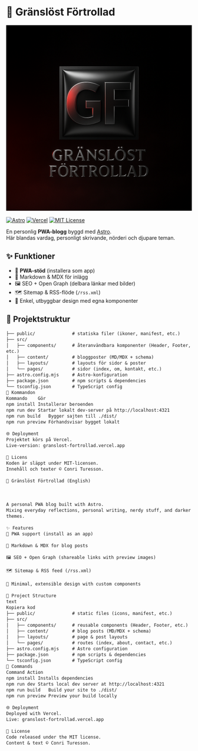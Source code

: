 # 🌙 Gränslöst Förtrollad 

<p align="center">
  <img src="public/og-banner.png" alt="Gränslöst Förtrollad – En PWA-blogg" width="800">
</p>


[![Astro](https://img.shields.io/badge/Astro-FF5D01?logo=astro&logoColor=white)](https://astro.build)
[![Vercel](https://img.shields.io/badge/Deployed%20on-Vercel-black?logo=vercel)](https://vercel.com)
[![MIT License](https://img.shields.io/badge/License-MIT-green.svg)](src/pages/licens.mdx)


En personlig **PWA-blogg** byggd med [Astro](https://astro.build).  
Här blandas vardag, personligt skrivande, nörderi och djupare teman.  

## ✨ Funktioner

- 📱 **PWA-stöd** (installera som app)  
- 📝 Markdown & MDX för inlägg  
- 🖼 SEO + Open Graph (delbara länkar med bilder)  
- 🗺 Sitemap & RSS-flöde (`/rss.xml`)  
- 🎨 Enkel, utbyggbar design med egna komponenter  

## 🚀 Projektstruktur

```text
├── public/              # statiska filer (ikoner, manifest, etc.)
├── src/
│   ├── components/      # återanvändbara komponenter (Header, Footer, etc.)
│   ├── content/         # bloggposter (MD/MDX + schema)
│   ├── layouts/         # layouts för sidor & poster
│   └── pages/           # sidor (index, om, kontakt, etc.)
├── astro.config.mjs     # Astro-konfiguration
├── package.json         # npm scripts & dependencies
└── tsconfig.json        # TypeScript config
🧞 Kommandon
Kommando	Gör
npm install	Installerar beroenden
npm run dev	Startar lokalt dev-server på http://localhost:4321
npm run build	Bygger sajten till ./dist/
npm run preview	Förhandsvisar bygget lokalt

🌐 Deployment
Projektet körs på Vercel.
Live-version: granslost-fortrollad.vercel.app

📜 Licens
Koden är släppt under MIT-licensen.
Innehåll och texter © Conri Turesson.

🌙 Gränslöst Förtrollad (English)



A personal PWA blog built with Astro.
Mixing everyday reflections, personal writing, nerdy stuff, and darker themes.

✨ Features
📱 PWA support (install as an app)

📝 Markdown & MDX for blog posts

🖼 SEO + Open Graph (shareable links with preview images)

🗺 Sitemap & RSS feed (/rss.xml)

🎨 Minimal, extensible design with custom components

🚀 Project Structure
text
Kopiera kod
├── public/              # static files (icons, manifest, etc.)
├── src/
│   ├── components/      # reusable components (Header, Footer, etc.)
│   ├── content/         # blog posts (MD/MDX + schema)
│   ├── layouts/         # page & post layouts
│   └── pages/           # routes (index, about, contact, etc.)
├── astro.config.mjs     # Astro configuration
├── package.json         # npm scripts & dependencies
└── tsconfig.json        # TypeScript config
🧞 Commands
Command	Action
npm install	Installs dependencies
npm run dev	Starts local dev server at http://localhost:4321
npm run build	Build your site to ./dist/
npm run preview	Preview your build locally

🌐 Deployment
Deployed with Vercel.
Live: granslost-fortrollad.vercel.app

📜 License
Code released under the MIT license.
Content & text © Conri Turesson.
